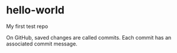 # hello-world
My first test repo

On GitHub, saved changes are called commits. Each commit has an associated commit message.
